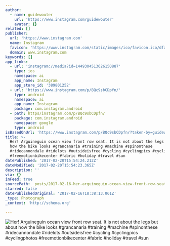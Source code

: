 ```yaml
---
author:
  - name: guidewouter
    url: 'https://www.instagram.com/guidewouter'
    avatar: {}
related: []
publisher:
  url: 'https://www.instagram.com'
  name: Instagram
  favicon: 'https://www.instagram.com/static/images/ico/favicon.ico/dfa85bb1fd63.ico'
  domain: www.instagram.com
keywords: []
app_links:
  - url: 'instagram://media?id=1449304513626150887'
    type: ios
    namespace: ai
    app_name: Instagram
    app_store_id: '389801252'
  - url: 'https://www.instagram.com/p/BQc9sbCDpfn/'
    type: android
    namespace: ai
    app_name: Instagram
    package: com.instagram.android
  - path: https/instagram.com/p/BQc9sbCDpfn/
    package: com.instagram.android
    namespace: google
    type: android
isBasedOnUrl: 'https://www.instagram.com/p/BQc9sbCDpfn/?taken-by=guidewouter'
title: >-
  Her! Arguineguin ocean view front row seat. It is not about the legs but about
  how the bike looks #grancanaria #training #machine #spinonthese
  #ridecannondale #ridelots #outsideisfree #cycling #cyclingpics #cyclingphotos
  #freemotionbikecenter #fabric #holiday #travel #sun
datePublished: '2017-02-20T15:54:24.212Z'
dateModified: '2017-02-20T15:54:23.365Z'
description: ''
via: {}
inFeed: true
sourcePath: _posts/2017-02-16-her-arguineguin-ocean-view-front-row-seat-it-is-not-about.md
starred: false
datePublishedOriginal: '2017-02-16T18:38:13.061Z'
_type: Photograph
_context: 'http://schema.org'

---
```

![Her! Arguineguin ocean view front row seat. It is not about the legs but about how the bike looks #grancanaria #training #machine #spinonthese #ridecannondale #ridelots #outsideisfree #cycling #cyclingpics #cyclingphotos #freemotionbikecenter #fabric #holiday #travel #sun](https://scontent.cdninstagram.com/t51.2885-15/sh0.08/e35/p640x640/16464402_1797222383864597_5583809616283697152_n.jpg)
